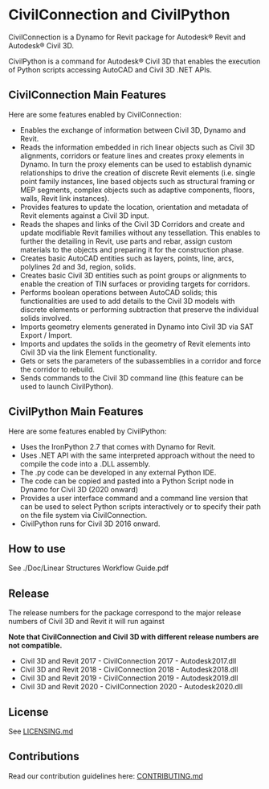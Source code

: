 # CivilConnection and CivilPython
CivilConnection is a Dynamo for Revit package for Autodesk® Revit and Autodesk® Civil 3D.

CivilPython is a command for Autodesk® Civil 3D that enables the execution of Python scripts accessing AutoCAD and Civil 3D .NET APIs.

## CivilConnection Main Features
Here are some features enabled by CivilConnection:
* Enables the exchange of information between Civil 3D, Dynamo and Revit.
* Reads the information embedded in rich linear objects such as Civil 3D alignments, corridors or feature lines and creates proxy elements in Dynamo. In turn the proxy elements can be used to establish dynamic relationships to drive the creation of discrete Revit elements (i.e. single point family instances, line based objects such as structural framing or MEP segments, complex objects such as adaptive components, floors, walls, Revit link instances).
* Provides features to update the location, orientation and metadata of Revit elements against a Civil 3D input.
* Reads the shapes and links of the Civil 3D Corridors and create and update modifiable Revit families without any tessellation. This enables to further the detailing in Revit, use parts and rebar, assign custom materials to the objects and preparing it for the construction phase.
* Creates basic AutoCAD entities such as layers, points, line, arcs, polylines 2d and 3d, region, solids.
* Creates basic Civil 3D entities such as point groups or alignments to enable the creation of TIN surfaces or providing targets for corridors.
* Performs boolean operations between AutoCAD solids; this functionalities are used to add details to the Civil 3D models with discrete elements or performing subtraction that preserve the individual solids involved.
* Imports geometry elements generated in Dynamo into Civil 3D via SAT Export / Import.
* Imports and updates the solids in the geometry of Revit elements into Civil 3D via the link Element functionality.
* Gets or sets the parameters of the subassemblies in a corridor and force the corridor to rebuild.
* Sends commands to the Civil 3D command line (this feature can be used to launch CivilPython).

## CivilPython Main Features
Here are some features enabled by CivilPython:
* Uses the IronPython 2.7 that comes with Dynamo for Revit.
* Uses .NET API with the same interpreted approach without the need to compile the code into a .DLL assembly.
* The .py code can be developed in any external Python IDE.
* The code can be copied and pasted into a Python Script node in Dynamo for Civil 3D (2020 onward)
* Provides a user interface command and a command line version that can be used to select Python scripts interactively or to specify their path on the file system via CivilConnection.
* CivilPython runs for Civil 3D 2016 onward.

## How to use
See ./Doc/Linear Structures Workflow Guide.pdf

## Release
The release numbers for the package correspond to the major release numbers of Civil 3D and Revit it will run against

**Note that CivilConnection and Civil 3D with different release numbers are not compatible.**

* Civil 3D and Revit 2017 - CivilConnection 2017 - Autodesk2017.dll
* Civil 3D and Revit 2018 - CivilConnection 2018 - Autodesk2018.dll
* Civil 3D and Revit 2019 - CivilConnection 2019 - Autodesk2019.dll
* Civil 3D and Revit 2020 - CivilConnection 2020 - Autodesk2020.dll

## License
See [LICENSING.md](LICENSING.md)

## Contributions
Read our contribution guidelines here: [CONTRIBUTING.md](CONTRIBUTING.md)
